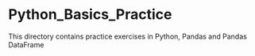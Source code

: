 # Python_Basics_Practice
This directory contains practice exercises in Python, Pandas and Pandas DataFrame
